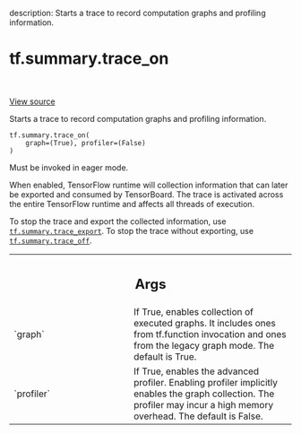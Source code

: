 description: Starts a trace to record computation graphs and profiling information.

<div itemscope itemtype="http://developers.google.com/ReferenceObject">
<meta itemprop="name" content="tf.summary.trace_on" />
<meta itemprop="path" content="Stable" />
</div>

# tf.summary.trace_on

<!-- Insert buttons and diff -->

<table class="tfo-notebook-buttons tfo-api nocontent" align="left">

</table>

<a target="_blank" href="/code/stable/tensorflow/python/ops/summary_ops_v2.py">View source</a>



Starts a trace to record computation graphs and profiling information.

<pre class="devsite-click-to-copy prettyprint lang-py tfo-signature-link">
<code>tf.summary.trace_on(
    graph=(True), profiler=(False)
)
</code></pre>



<!-- Placeholder for "Used in" -->

Must be invoked in eager mode.

When enabled, TensorFlow runtime will collection information that can later be
exported and consumed by TensorBoard. The trace is activated across the entire
TensorFlow runtime and affects all threads of execution.

To stop the trace and export the collected information, use
<a href="../../tf/summary/trace_export.md"><code>tf.summary.trace_export</code></a>. To stop the trace without exporting, use
<a href="../../tf/summary/trace_off.md"><code>tf.summary.trace_off</code></a>.

<!-- Tabular view -->
 <table class="responsive fixed orange">
<colgroup><col width="214px"><col></colgroup>
<tr><th colspan="2"><h2 class="add-link">Args</h2></th></tr>

<tr>
<td>
`graph`
</td>
<td>
If True, enables collection of executed graphs. It includes ones from
tf.function invocation and ones from the legacy graph mode. The default
is True.
</td>
</tr><tr>
<td>
`profiler`
</td>
<td>
If True, enables the advanced profiler. Enabling profiler
implicitly enables the graph collection. The profiler may incur a high
memory overhead. The default is False.
</td>
</tr>
</table>

